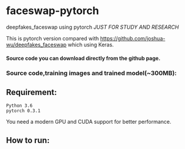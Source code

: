 # faceswap-pytorch
deepfakes_faceswap using pytorch   *JUST FOR STUDY AND RESEARCH*

This is pytorch version compared with https://github.com/joshua-wu/deepfakes_faceswap which using Keras.




#### Source code you can download directly from the github page.
### Source code,training images and trained model(~300MB):




## Requirement:
```
Python 3.6
pytorch 0.3.1
```
You need a modern GPU and CUDA support for better performance.

## How to run:
